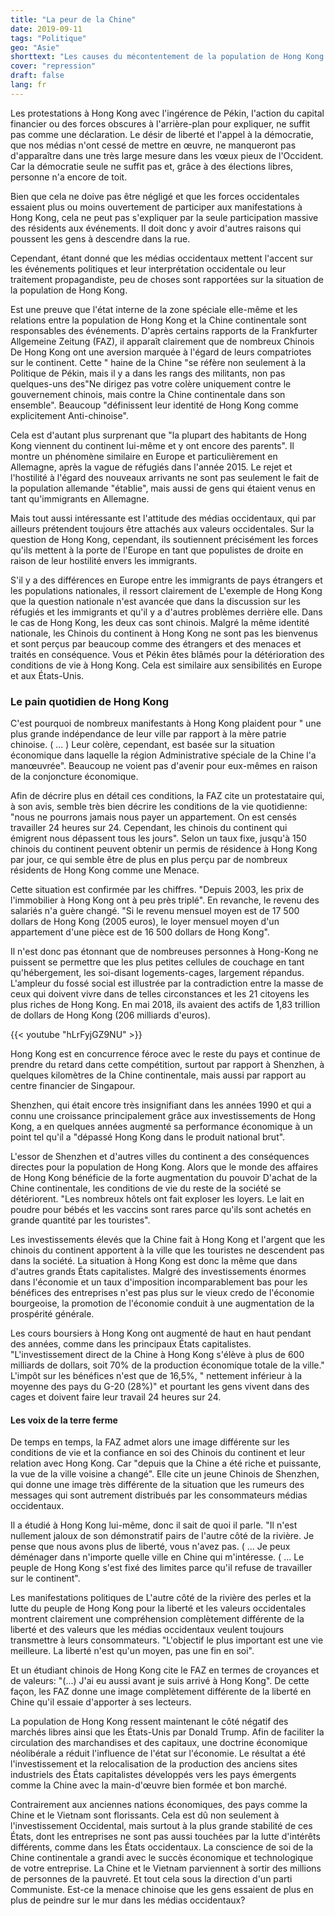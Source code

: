 ```yaml
---
title: "La peur de la Chine"
date: 2019-09-11
tags: "Politique"
geo: "Asie"
shorttext: "Les causes du mécontentement de la population de Hong Kong sont remarquablement similaires à celles de L'Occident."
cover: "repression"
draft: false
lang: fr
---
```


Les protestations à Hong Kong avec l'ingérence de Pékin, l'action du capital financier ou des forces obscures à l'arrière-plan pour expliquer, ne suffit pas comme une déclaration. Le désir de liberté et l'appel à la démocratie, que nos médias n'ont cessé de mettre en œuvre, ne manqueront pas d'apparaître dans une très large mesure dans les vœux pieux de l'Occident. Car la démocratie seule ne suffit pas et, grâce à des élections libres, personne n'a encore de toit.

Bien que cela ne doive pas être négligé et que les forces occidentales essaient plus ou moins ouvertement de participer aux manifestations à Hong Kong, cela ne peut pas s'expliquer par la seule participation massive des résidents aux événements. Il doit donc y avoir d'autres raisons qui poussent les gens à descendre dans la rue.

Cependant, étant donné que les médias occidentaux mettent l'accent sur les événements politiques et leur interprétation occidentale ou leur traitement propagandiste, peu de choses sont rapportées sur la situation de la population de Hong Kong.

Est une preuve que l'état interne de la zone spéciale elle-même et les relations entre la population de Hong Kong et la Chine continentale sont responsables des événements. D'après certains rapports de la Frankfurter Allgemeine Zeitung (FAZ), il apparaît clairement que de nombreux Chinois De Hong Kong ont une aversion marquée à l'égard de leurs compatriotes sur le continent. Cette " haine de la Chine "se réfère non seulement à la Politique de Pékin, mais il y a dans les rangs des militants, non pas quelques-uns des"Ne dirigez pas votre colère uniquement contre le gouvernement chinois, mais contre la Chine continentale dans son ensemble". Beaucoup "définissent leur identité de Hong Kong comme explicitement Anti-chinoise".

Cela est d'autant plus surprenant que "la plupart des habitants de Hong Kong viennent du continent lui-même et y ont encore des parents". Il montre un phénomène similaire en Europe et particulièrement en Allemagne, après la vague de réfugiés dans l'année 2015. Le rejet et l'hostilité à l'égard des nouveaux arrivants ne sont pas seulement le fait de la population allemande "établie", mais aussi de gens qui étaient venus en tant qu'immigrants en Allemagne.

Mais tout aussi intéressante est l'attitude des médias occidentaux, qui par ailleurs prétendent toujours être attachés aux valeurs occidentales. Sur la question de Hong Kong, cependant, ils soutiennent précisément les forces qu'ils mettent à la porte de l'Europe en tant que populistes de droite en raison de leur hostilité envers les immigrants.

S'il y a des différences en Europe entre les immigrants de pays étrangers et les populations nationales, il ressort clairement de L'exemple de Hong Kong que la question nationale n'est avancée que dans la discussion sur les réfugiés et les immigrants et qu'il y a d'autres problèmes derrière elle. Dans le cas de Hong Kong, les deux cas sont chinois. Malgré la même identité nationale, les Chinois du continent à Hong Kong ne sont pas les bienvenus et sont perçus par beaucoup comme des étrangers et des menaces et traités en conséquence. Vous et Pékin êtes blâmés pour la détérioration des conditions de vie à Hong Kong. Cela est similaire aux sensibilités en Europe et aux États-Unis.

### Le pain quotidien de Hong Kong

C'est pourquoi de nombreux manifestants à Hong Kong plaident pour " une plus grande indépendance de leur ville par rapport à la mère patrie chinoise. ( ... ) Leur colère, cependant, est basée sur la situation économique dans laquelle la région Administrative spéciale de la Chine l'a manœuvrée". Beaucoup ne voient pas d'avenir pour eux-mêmes en raison de la conjoncture économique.

Afin de décrire plus en détail ces conditions, la FAZ cite un protestataire qui, à son avis, semble très bien décrire les conditions de la vie quotidienne: "nous ne pourrons jamais nous payer un appartement. On est censés travailler 24 heures sur 24. Cependant, les chinois du continent qui émigrent nous dépassent tous les jours". Selon un taux fixe, jusqu'à 150 chinois du continent peuvent obtenir un permis de résidence à Hong Kong par jour, ce qui semble être de plus en plus perçu par de nombreux résidents de Hong Kong comme une Menace.

Cette situation est confirmée par les chiffres. "Depuis 2003, les prix de l'immobilier à Hong Kong ont à peu près triplé". En revanche, le revenu des salariés n'a guère changé. "Si le revenu mensuel moyen est de 17 500 dollars de Hong Kong (2005 euros), le loyer mensuel moyen d'un appartement d'une pièce est de 16 500 dollars de Hong Kong".

Il n'est donc pas étonnant que de nombreuses personnes à Hong-Kong ne puissent se permettre que les plus petites cellules de couchage en tant qu'hébergement, les soi-disant logements-cages, largement répandus. L'ampleur du fossé social est illustrée par la contradiction entre la masse de ceux qui doivent vivre dans de telles circonstances et les 21 citoyens les plus riches de Hong Kong. En mai 2018, ils avaient des actifs de 1,83 trillion de dollars de Hong Kong (206 milliards d'euros).

{{< youtube "hLrFyjGZ9NU" >}}

Hong Kong est en concurrence féroce avec le reste du pays et continue de prendre du retard dans cette compétition, surtout par rapport à Shenzhen, à quelques kilomètres de la Chine continentale, mais aussi par rapport au centre financier de Singapour.

Shenzhen, qui était encore très insignifiant dans les années 1990 et qui a connu une croissance principalement grâce aux investissements de Hong Kong, a en quelques années augmenté sa performance économique à un point tel qu'il a "dépassé Hong Kong dans le produit national brut".

L'essor de Shenzhen et d'autres villes du continent a des conséquences directes pour la population de Hong Kong. Alors que le monde des affaires de Hong Kong bénéficie de la forte augmentation du pouvoir D'achat de la Chine continentale, les conditions de vie du reste de la société se détériorent. "Les nombreux hôtels ont fait exploser les loyers. Le lait en poudre pour bébés et les vaccins sont rares parce qu'ils sont achetés en grande quantité par les touristes".

Les investissements élevés que la Chine fait à Hong Kong et l'argent que les chinois du continent apportent à la ville que les touristes ne descendent pas dans la société. La situation à Hong Kong est donc la même que dans d'autres grands États capitalistes. Malgré des investissements énormes dans l'économie et un taux d'imposition incomparablement bas pour les bénéfices des entreprises n'est pas plus sur le vieux credo de l'économie bourgeoise, la promotion de l'économie conduit à une augmentation de la prospérité générale.

Les cours boursiers à Hong Kong ont augmenté de haut en haut pendant des années, comme dans les principaux États capitalistes. "L'investissement direct de la Chine à Hong Kong s'élève à plus de 600 milliards de dollars, soit 70% de la production économique totale de la ville." L'impôt sur les bénéfices n'est que de 16,5%, " nettement inférieur à la moyenne des pays du G-20 (28%)" et pourtant les gens vivent dans des cages et doivent faire leur travail 24 heures sur 24.

#### Les voix de la terre ferme

De temps en temps, la FAZ admet alors une image différente sur les conditions de vie et la confiance en soi des Chinois du continent et leur relation avec Hong Kong. Car "depuis que la Chine a été riche et puissante, la vue de la ville voisine a changé". Elle cite un jeune Chinois de Shenzhen, qui donne une image très différente de la situation que les rumeurs des messages qui sont autrement distribués par les consommateurs médias occidentaux.

Il a étudié à Hong Kong lui-même, donc il sait de quoi il parle. "Il n'est nullement jaloux de son démonstratif pairs de l'autre côté de la rivière. Je pense que nous avons plus de liberté, vous n'avez pas. ( ...  Je peux déménager dans n'importe quelle ville en Chine qui m'intéresse. ( ...  Le peuple de Hong Kong s'est fixé des limites parce qu'il refuse de travailler sur le continent".

Les manifestations politiques de L'autre côté de la rivière des perles et la lutte du peuple de Hong Kong pour la liberté et les valeurs occidentales montrent clairement une compréhension complètement différente de la liberté et des valeurs que les médias occidentaux veulent toujours transmettre à leurs consommateurs. "L'objectif le plus important est une vie meilleure. La liberté n'est qu'un moyen, pas une fin en soi".

Et un étudiant chinois de Hong Kong cite le FAZ en termes de croyances et de valeurs: "(...) J'ai eu aussi avant je suis arrivé à Hong Kong". De cette façon, les FAZ donne une image complètement différente de la liberté en Chine qu'il essaie d'apporter à ses lecteurs.

La population de Hong Kong ressent maintenant le côté négatif des marchés libres ainsi que les États-Unis par Donald Trump. Afin de faciliter la circulation des marchandises et des capitaux, une doctrine économique néolibérale a réduit l'influence de l'état sur l'économie. Le résultat a été l'investissement et la relocalisation de la production des anciens sites industriels des États capitalistes développés vers les pays émergents comme la Chine avec la main-d'œuvre bien formée et bon marché.

Contrairement aux anciennes nations économiques, des pays comme la Chine et le Vietnam sont florissants. Cela est dû non seulement à l'investissement Occidental, mais surtout à la plus grande stabilité de ces États, dont les entreprises ne sont pas aussi touchées par la lutte d'intérêts différents, comme dans les États occidentaux. La conscience de soi de la Chine continentale a grandi avec le succès économique et technologique de votre entreprise. La Chine et le Vietnam parviennent à sortir des millions de personnes de la pauvreté. Et tout cela sous la direction d'un parti Communiste. Est-ce la menace chinoise que les gens essaient de plus en plus de peindre sur le mur dans les médias occidentaux?
